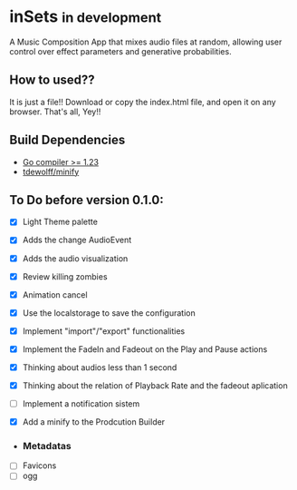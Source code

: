 # inSets <small>in development</small>

A Music Composition App that mixes audio files at random, allowing user control
over effect parameters and generative probabilities.

## How to used??
It is just a file!! Download or copy the index.html file,
and open it on any browser. That's all, Yey!!


## Build Dependencies
- [Go compiler >= 1.23](https://go.dev/)
- [tdewolff/minify](https://github.com/tdewolff/minify)


## To Do before version 0.1.0:

* [x] Light Theme palette

* [x] Adds the change AudioEvent
* [x] Adds the audio visualization
* [x] Review killing zombies
* [x] Animation cancel
* [x] Use the localstorage to save the configuration
* [x] Implement "import"/"export" functionalities
* [x] Implement the FadeIn and Fadeout on the Play and Pause actions
* [x] Thinking about audios less than 1 second
* [x] Thinking about the relation of Playback Rate and the fadeout aplication

* [ ] Implement a notification sistem

* [x] Add a minify to the Prodcution Builder

* ### Metadatas
* [ ] Favicons
* [ ] ogg
